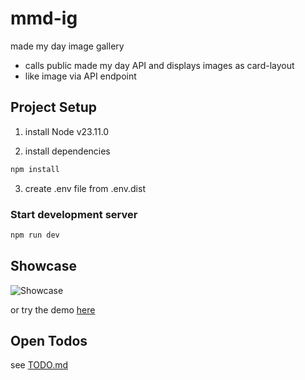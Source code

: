 # mmd-ig

made my day image gallery

- calls public made my day API and displays images as card-layout
- like image via API endpoint

## Project Setup

1. install Node v23.11.0

2. install dependencies

```sh
npm install
```

3. create .env file from .env.dist

### Start development server

```sh
npm run dev
```

## Showcase

![Showcase](./showcase.gif)

or try the demo [here](https://mmd-57a333491268.herokuapp.com/)

## Open Todos

see [TODO.md](./TODO.md)
